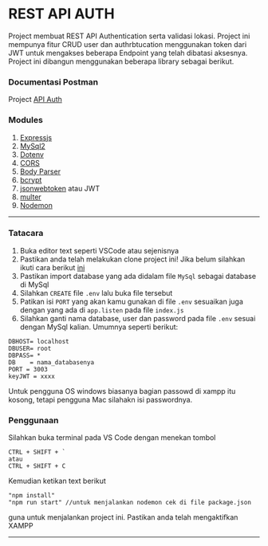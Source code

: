 # REST API AUTH

Project membuat REST API Authentication serta validasi lokasi. Project ini mempunya fitur CRUD user dan authrbtucation menggunakan token dari JWT untuk mengakses beberapa Endpoint yang telah dibatasi aksesnya. Project ini dibangun menggunakan beberapa library sebagai berikut.

### Documentasi Postman
Project [API Auth](https://documenter.getpostman.com/view/13709551/TzK16uaY)

### Modules
1. [Expressjs](https://www.npmjs.com/package/express)
2. [MySql2](https://www.npmjs.com/package/mysql2)
3. [Dotenv](https://www.npmjs.com/package/dotenv)
4. [CORS](https://www.npmjs.com/package/cors)
5. [Body Parser](https://www.npmjs.com/package/body-parser)
6. [bcrypt](https://www.npmjs.com/package/bcrypt)
7. [jsonwebtoken](https://www.npmjs.com/package/jsonwebtoken) atau JWT
8. [multer](https://www.npmjs.com/package/multer)
9. [Nodemon](https://www.npmjs.com/package/nodemon)

---

[ini]: https://view.genial.ly/6016b1c223fd8e1022267712/learning-experience-challenges-presentation
[ESLint]: https://eslint.org/docs/user-guide/getting-started
[lodash]: https://www.npmjs.com/package/lodash
[disini]: https://lodash.com/docs/4.17.15
[cek disini]: https://github.com/tomimandalap/beginer_backend/tree/master


### Tatacara

1. Buka editor text seperti VSCode atau sejenisnya
2. Pastikan anda telah melakukan clone project ini! Jika belum silahkan ikuti cara berikut [ini](https://github.com/tomimandalap/test-ggf)
3. Pastikan import database yang ada didalam file ```MySql``` sebagai database di MySql
4. Silahkan ```CREATE``` file ```.env``` lalu buka file tersebut
5. Patikan isi ``` PORT ``` yang akan kamu gunakan di file ``` .env ``` sesuaikan juga dengan yang ada di ``` app.listen ``` pada file ``` index.js ```
6. Silahkan ganti nama database, user dan password pada file ``` .env ``` sesuai dengan MySql kalian. Umumnya seperti berikut:
```
DBHOST= localhost
DBUSER= root
DBPASS= *
DB    = nama_databasenya
PORT = 3003
keyJWT = xxxx
```
  
Untuk pengguna OS windows biasanya bagian passowd di xampp itu kosong, tetapi pengguna Mac silahakn isi passwordnya.

### Penggunaan

Silahkan buka terminal pada VS Code dengan menekan tombol
```
CTRL + SHIFT + `
atau
CTRL + SHIFT + C
```
Kemudian ketikan text berikut
```
"npm install"
"npm run start" //untuk menjalankan nodemon cek di file package.json
```
guna untuk menjalankan project ini. Pastikan anda telah mengaktifkan XAMPP

---
